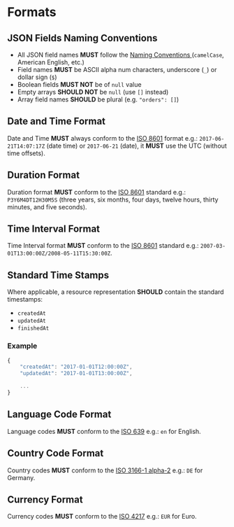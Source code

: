 # Formats

## JSON Fields Naming Conventions

* All JSON field names **MUST** follow the [Naming Conventions ](broken-reference)(`camelCase`, American English, etc.)
* Field names **MUST** be ASCII alpha num characters, underscore (`_`) or dollar sign (`$`)
* Boolean fields **MUST NOT** be of `null` value
* Empty arrays **SHOULD NOT**  be `null` (use `[]` instead)
* Array field names **SHOULD** be plural (e.g. `"orders": []`)


## Date and Time Format

Date and Time **MUST** always conform to the [ISO 8601](https://en.wikipedia.org/wiki/ISO\_8601) format e.g.: `2017-06-21T14:07:17Z` (date time) or `2017-06-21` (date), it **MUST** use the UTC (without time offsets).

## Duration Format

Duration format **MUST** conform to the [ISO 8601](https://en.wikipedia.org/wiki/ISO\_8601) standard e.g.: `P3Y6M4DT12H30M5S` (three years, six months, four days, twelve hours, thirty minutes, and five seconds).

## Time Interval Format

Time Interval format **MUST** conform to the [ISO 8601](https://en.wikipedia.org/wiki/ISO\_8601) standard e.g.: `2007-03-01T13:00:00Z/2008-05-11T15:30:00Z`.

## Standard Time Stamps

Where applicable, a resource representation **SHOULD** contain the standard timestamps:

* `createdAt`
* `updatedAt`
* `finishedAt`

### Example

```javascript
{
    "createdAt": "2017-01-01T12:00:00Z",
    "updatedAt": "2017-01-01T13:00:00Z",

    ...
}
```

## Language Code Format

Language codes **MUST** conform to the [ISO 639](https://en.wikipedia.org/wiki/List\_of\_ISO\_639-1\_codes) e.g.: `en` for English.

## Country Code Format

Country codes **MUST** conform to the [ISO 3166-1 alpha-2](https://en.wikipedia.org/wiki/ISO\_3166-1\_alpha-2) e.g.: `DE` for Germany.

## Currency Format

Currency codes **MUST** conform to the [ISO 4217](https://en.wikipedia.org/wiki/ISO\_4217) e.g.: `EUR` for Euro.
